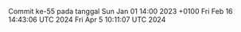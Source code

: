 Commit ke-55 pada tanggal Sun Jan 01 14:00 2023 +0100
Fri Feb 16 14:43:06 UTC 2024
Fri Apr  5 10:11:07 UTC 2024
